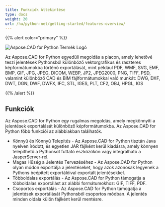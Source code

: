 ```yaml
---
title: Funkciók Áttekintése
type: docs
weight: 20
url: /hu/python-net/getting-started/features-overview/
---
```


{{% alert color="primary" %}}

![Aspose.CAD for Python Termék Logó](/_assets/home_4.png)

Az Aspose.CAD for Python egyedüli megoldás a piacon, amely lehetővé teszi jelentések Pythonsból különböző vektorgrafikus és raszteres képformátumokba történő exportálását, mint például PDF, WMF, SVG, EMF, BMP, GIF, JPG, JPEG, DICOM, WEBP, JP2, JPEG2000, PNG, TIFF, PSD, valamint különböző CAD és BIM fájlformátumokkal való munkát: DWG, DXF, DWT, DGN, DWF, DWFX, IFC, STL, IGES, PLT, CF2, OBJ, HPGL, IGS

{{% /alert %}}

## Funkciók

Az Aspose.CAD for Python egy rugalmas megoldás, amely megkönnyíti a jelentések exportálását különböző képformátumokba. Az Aspose.CAD for Python főbb funkciói az alábbiakban találhatók.

- Könnyű és Könnyű Telepítés - Az Aspose.CAD for Python tisztán Java nyelven íródott, és egyetlen JAR fájlként kerül kiadásra, amely könnyen telepíthető a Pythonsot futtató eszközökön vagy integrálható a JasperServer-rel.
- Magas Hűség a Jelentés Tervezéséhez - Az Aspose.CAD for Python olyan módon exportálja a jelentéseket, hogy azok azonosak legyenek a Pythons beépített exportálóival exportált jelentésekkel.
- Többoldalas exportálás - Az Aspose.CAD for Python támogatja a többoldalas exportálást az alábbi formátumokhoz: GIF, TIFF, PDF.
- Csoportos exportálás - Az Aspose.CAD for Python támogatja a jelentések exportálását Pythonsból csoportos módban. A jelentés minden oldala külön fájlként kerül mentésre.
